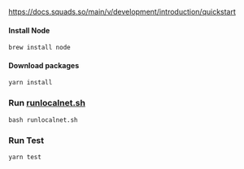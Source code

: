 https://docs.squads.so/main/v/development/introduction/quickstart

#### Install Node
`brew install node`

#### Download packages
`yarn install`

### Run [runlocalnet.sh](runlocalnet.sh)
`bash runlocalnet.sh`

### Run Test
`yarn test`
